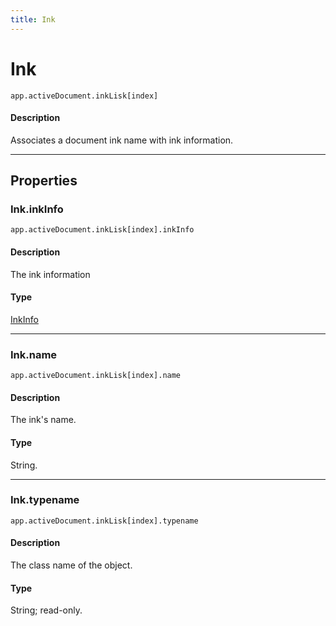 ```yaml
---
title: Ink
---
```

# Ink

`app.activeDocument.inkLisk[index]`

#### Description

Associates a document ink name with ink information.

---

## Properties

### Ink.inkInfo

`app.activeDocument.inkLisk[index].inkInfo`

#### Description

The ink information

#### Type

[InkInfo](.././InkInfo)

---

### Ink.name

`app.activeDocument.inkLisk[index].name`

#### Description

The ink's name.

#### Type

String.

---

### Ink.typename

`app.activeDocument.inkLisk[index].typename`

#### Description

The class name of the object.

#### Type

String; read-only.
